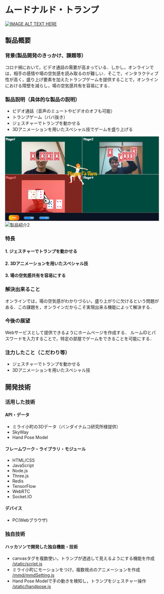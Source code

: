 # ムードナルド・トランプ

[![IMAGE ALT TEXT HERE](https://jphacks.com/wp-content/uploads/2020/09/JPHACKS2020_ogp.jpg)](https://youtu.be/4ZSKtNCwXr0)

## 製品概要
### 背景(製品開発のきっかけ、課題等）
コロナ禍において，ビデオ通話の需要が高まっている．しかし，オンラインでは，相手の感情や場の空気感を読み取るのが難しい．そこで，インタラクティブ性が高く，盛り上げ要素を加えたトランプゲームを提供することで，オンラインにおける障壁を減らし，場の空気感共有を容易にする．
### 製品説明（具体的な製品の説明）
* ビデオ通話（音声のミュートやビデオのオフも可能）
* トランプゲーム（ババ抜き）
* ジェスチャーでトランプを動かせる
* 3Dアニメーションを用いたスペシャル技でゲームを盛り上げる

![製品紹介1](./pictures/effect前.png)
![製品紹介2](./pictures/effect後.png)

### 特長
#### 1. ジェスチャーでトランプを動かせる
#### 2. 3Dアニメーションを用いたスペシャル技
#### 3. 場の空気感共有を容易にする

### 解決出来ること
オンラインでは，場の空気感がわかりづらい，盛り上がりに欠けるという問題がある．この課題を，オンラインだからこそ実現出来る機能によって解決する．

### 今後の展望
Webサービスとして提供できるようにホームページを作成する．
ルームIDとパスワードを入力することで，特定の部屋でゲームをできることを可能にする．
### 注力したこと（こだわり等）
* ジェスチャーでトランプを動かせる
* 3Dアニメーションを用いたスペシャル技

## 開発技術
### 活用した技術
#### API・データ
* ミライ小町の3Dデータ（バンダイナムコ研究所様提供）
* SkyWay
* Hand Pose Model

#### フレームワーク・ライブラリ・モジュール
* HTML/CSS
* JavaScript
* Node.js
* Three.js
* Redis
* TensorFlow
* WebRTC
* Socket.IO

#### デバイス
* PC(Webブラウザ)

### 独自技術
#### ハッカソンで開発した独自機能・技術
* canvasタグを複数使い，トランプが透過して見えるようにする機能を作成 [/static/script.js](https://github.com/jphacks/D_2009/blob/master/static/script.js)
* ミライ小町にモーションをつけ，複数視点のアニメーションを作成 [/mmd/mmdSetting.js](https://github.com/jphacks/D_2009/blob/master/mmd/mmdSetting.js)
* Hand Pose Modelで手の動きを検知し，トランプをジェスチャー操作 [/static/handpose.js](https://github.com/jphacks/D_2009/blob/master/static/handpose.js)
